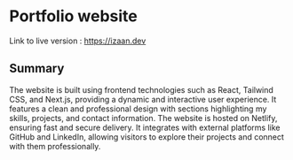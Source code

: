 # Portfolio website

Link to live version : https://izaan.dev

## Summary

The website is built using frontend technologies such as React, Tailwind CSS, and Next.js, providing a dynamic and interactive user experience. It features a clean and professional design with sections highlighting my skills, projects, and contact information. The website is hosted on Netlify, ensuring fast and secure delivery. It integrates with external platforms like GitHub and LinkedIn, allowing visitors to explore their projects and connect with them professionally.
